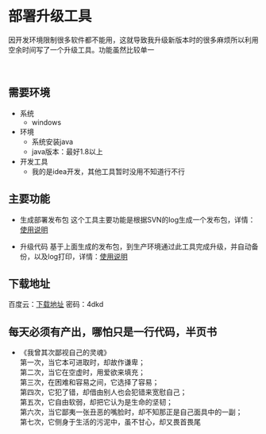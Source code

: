 # 部署升级工具

因开发环境限制很多软件都不能用，这就导致我升级新版本时的很多麻烦所以利用空余时间写了一个升级工具。功能虽然比较单一

<br>
 
## 需要环境
 * 系统
	 * windows
 * 环境
	 * 系统安装java
	 * java版本：最好1.8以上
 * 开发工具
	 * 我的是idea开发，其他工具暂时没用不知道行不行

## 主要功能

* 生成部署发布包
  这个工具主要功能是根据SVN的log生成一个发布包，详情：[使用说明](https://github.com/shanyao19940801/deploy-tool/blob/master/deploy.md)

* 升级代码
  基于上面生成的发布包，到生产环境通过此工具完成升级，并自动备份，以及log打印，详情：[使用说明](https://github.com/shanyao19940801/deploy-tool/blob/master/upgrade.md)

## 下载地址

百度云：[下载地址](https://pan.baidu.com/s/19NfArStWhiWAQi2L4POdmA) 密码：4dkd

## 每天必须有产出，哪怕只是一行代码，半页书
* 《我曾其次鄙视自己的灵魂》<br>
第一次，当它本可进取时，却故作谦卑；<br>
第二次，当它在空虚时，用爱欲来填充；<br>
第三次，在困难和容易之间，它选择了容易；<br>
第四次，它犯了错，却借由别人也会犯错来宽慰自己；<br>
第五次，它自由软弱，却把它认为是生命的坚韧；<br>
第六次，当它鄙夷一张丑恶的嘴脸时，却不知那正是自己面具中的一副；<br>
第七次，它侧身于生活的污泥中，虽不甘心，却又畏首畏尾<br>